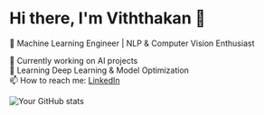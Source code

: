 # Hi there, I'm Viththakan 👋
🚀 Machine Learning Engineer | NLP & Computer Vision Enthusiast  

🔭 Currently working on AI projects  
🌱 Learning Deep Learning & Model Optimization  
📫 How to reach me: [LinkedIn](https://www.linkedin.com/in/rviththakan/)  


![Your GitHub stats](https://github-readme-stats.vercel.app/api?username=RViththakan&show_icons=true&theme=radical)
